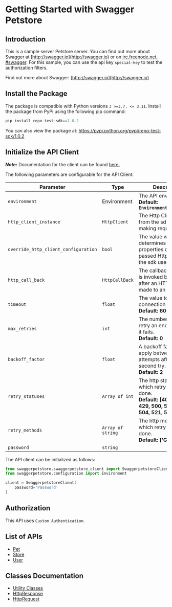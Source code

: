 
# Getting Started with Swagger Petstore

## Introduction

This is a sample server Petstore server.  You can find out more about Swagger at [http://swagger.io](http://swagger.io) or on [irc.freenode.net, #swagger](http://swagger.io/irc/).  For this sample, you can use the api key `special-key` to test the authorization filters.

Find out more about Swagger: [http://swagger.io](http://swagger.io)

## Install the Package

The package is compatible with Python versions `3 >=3.7, <= 3.11`.
Install the package from PyPi using the following pip command:

```python
pip install repo-test-sdk==1.0.2
```

You can also view the package at:
https://pypi.python.org/pypi/repo-test-sdk/1.0.2

## Initialize the API Client

**_Note:_** Documentation for the client can be found [here.](https://www.github.com/sdks-io/pyhton/tree/1.0.2/doc/client.md)

The following parameters are configurable for the API Client:

| Parameter | Type | Description |
|  --- | --- | --- |
| `environment` | Environment | The API environment. <br> **Default: `Environment.PRODUCTION`** |
| `http_client_instance` | `HttpClient` | The Http Client passed from the sdk user for making requests |
| `override_http_client_configuration` | `bool` | The value which determines to override properties of the passed Http Client from the sdk user |
| `http_call_back` | `HttpCallBack` | The callback value that is invoked before and after an HTTP call is made to an endpoint |
| `timeout` | `float` | The value to use for connection timeout. <br> **Default: 60** |
| `max_retries` | `int` | The number of times to retry an endpoint call if it fails. <br> **Default: 0** |
| `backoff_factor` | `float` | A backoff factor to apply between attempts after the second try. <br> **Default: 2** |
| `retry_statuses` | `Array of int` | The http statuses on which retry is to be done. <br> **Default: [408, 413, 429, 500, 502, 503, 504, 521, 522, 524]** |
| `retry_methods` | `Array of string` | The http methods on which retry is to be done. <br> **Default: ['GET', 'PUT']** |
| `password` | `string` |  |

The API client can be initialized as follows:

```python
from swaggerpetstore.swaggerpetstore_client import SwaggerpetstoreClient
from swaggerpetstore.configuration import Environment

client = SwaggerpetstoreClient(
    password='Password'
)
```

## Authorization

This API uses `Custom Authentication`.

## List of APIs

* [Pet](https://www.github.com/sdks-io/pyhton/tree/1.0.2/doc/controllers/pet.md)
* [Store](https://www.github.com/sdks-io/pyhton/tree/1.0.2/doc/controllers/store.md)
* [User](https://www.github.com/sdks-io/pyhton/tree/1.0.2/doc/controllers/user.md)

## Classes Documentation

* [Utility Classes](https://www.github.com/sdks-io/pyhton/tree/1.0.2/doc/utility-classes.md)
* [HttpResponse](https://www.github.com/sdks-io/pyhton/tree/1.0.2/doc/http-response.md)
* [HttpRequest](https://www.github.com/sdks-io/pyhton/tree/1.0.2/doc/http-request.md)

